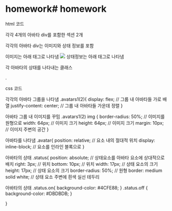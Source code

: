 # homework# homework
html 코드

각각 4개의 아바타 div를 포함한 섹션 2개
<div class="avatars1">
 <div class="avatars2">

각각의 아바타 div는 이미지와 상태 정보를 포함
<div class="avatar">
이미지는 아래 태그로 나타냄
   	<img src="../images/faces/face1.jpg" art="">
	상태정보는 아래 태그로 나타냄
            	<div class="status off"></div>

각 아바타의 상태를 나타내는 클래스 
<div class="status on"></div>.
<div class="status off"></div>




css 코드 

각각의 아바타 그룹을 나타냄 
.avatars1(2){
		display: flex; // 그룹 내 아바타들 가로 배열 
		justify-content: center; // 그룹 내 아바타들 가운데 정렬
}


아바타 그룹 내 이미지를 꾸밈
.avatars1(2) img {
    border-radius: 50%; // 이미지를 원형으로
    width: 64px; // 이미지 크기
    height: 64px; // 이미지 크기
		margin: 10px; // 이미지 주변의 공간 
}

아바타를 나타냄
.avatar{
	position: relative; // 요소 내의 절대적 위치
	display: inline-block; // 요소를 인라인 블록으로 
}

아바타의 상태
.status{
	position: absolute; // 상태요소를 아바타 요소에 상대적으로 배치
	right: 3px; // 위치 
	bottom: 10px; // 위치 
	width: 17px; // 상태 요소의 크기
	height: 17px; // 상태 요소의 크기 
	border-radius: 50%; // 원형
	border: medium solid white; // 상태 요소 주변에 흰색 실선 테두리 

아바타의 상태
.status.on{
	background-color: #4CFE88;
}
.status.off {
	background-color: #DBDBDB;
}

}